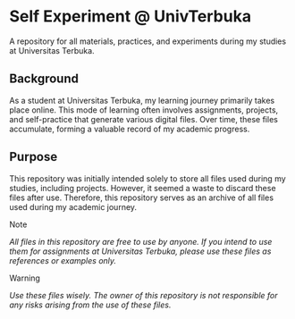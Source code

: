 # Self Experiment @ UnivTerbuka

A repository for all materials, practices, and experiments during my studies at Universitas Terbuka.

## Background

As a student at Universitas Terbuka, my learning journey primarily takes place online. This mode of learning often involves assignments, projects, and self-practice that generate various digital files. Over time, these files accumulate, forming a valuable record of my academic progress.

## Purpose

This repository was initially intended solely to store all files used during my studies, including projects. However, it seemed a waste to discard these files after use. Therefore, this repository serves as an archive of all files used during my academic journey.

> [!NOTE]
> _All files in this repository are free to use by anyone. If you intend to use them for assignments at Universitas Terbuka, please use these files as references or examples only._

> [!WARNING]
> _Use these files wisely. The owner of this repository is not responsible for any risks arising from the use of these files._
